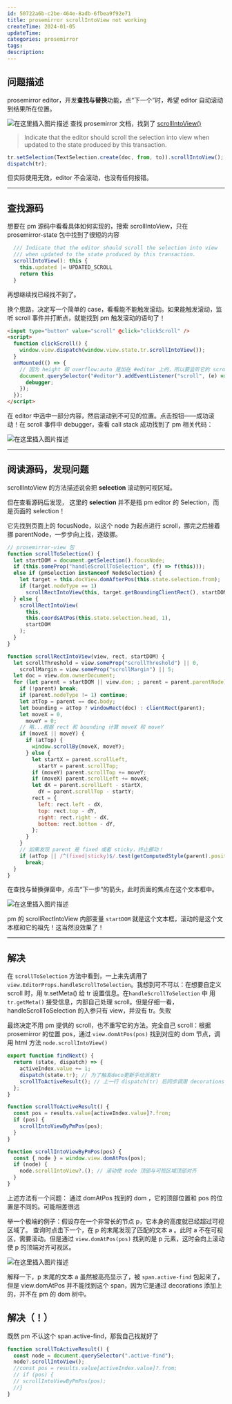 ```yaml
---
id: 50722a6b-c2be-464e-8adb-6fbea9f92e71
title: prosemirror scrollIntoView not working
createTime: 2024-01-05
updateTime:
categories: prosemirror
tags:
description:
---
```


## 问题描述

prosemirror editor，开发**查找与替换**功能，点“下一个”时，希望 editor 自动滚动到结果所在位置。

![在这里插入图片描述](../post-assets/48157a78-3a40-4780-aa7c-7dc0b5ac8217.png)
查找 prosemirror 文档，找到了 [scrollIntoView()](https://prosemirror.net/docs/ref/#state.Transaction.scrollIntoView)

> Indicate that the editor should scroll the selection into view when updated to the state produced by this transaction.

```js
tr.setSelection(TextSelection.create(doc, from, to)).scrollIntoView();
dispatch(tr);
```

但实际使用无效，editor 不会滚动，也没有任何报错。

---

## 查找源码

想要在 pm 源码中看看具体如何实现的，搜索 scrollIntoView，只在 prosemirror-state 包中找到了很短的内容

```js
  /// Indicate that the editor should scroll the selection into view
  /// when updated to the state produced by this transaction.
  scrollIntoView(): this {
    this.updated |= UPDATED_SCROLL
    return this
  }
```

再想继续找已经找不到了。

换个思路，决定写一个简单的 case，看看能不能触发滚动。如果能触发滚动，监听 scroll 事件并打断点，就能找到 pm 触发滚动的语句了！

```html
<input type="button" value="scroll" @click="clickScroll" />
<script>
  function clickScroll() {
    window.view.dispatch(window.view.state.tr.scrollIntoView());
  }
  onMounted(() => {
    // 因为 height 和 overflow:auto 是加在 #editor 上的，所以要监听它的 scroll
    document.querySelector("#editor").addEventListener("scroll", (e) => {
      debugger;
    });
  });
</script>
```

在 editor 中选中一部分内容，然后滚动到不可见的位置。点击按钮——成功滚动！在 scroll 事件中 debugger，查看 call stack 成功找到了 pm 相关代码：

![在这里插入图片描述](../post-assets/e643d8d9-77a7-4ca2-a811-81a64e6f690d.png)

---

## 阅读源码，发现问题

scrollIntoView 的方法描述说会把 **selection** 滚动到可视区域。

但在查看源码后发现， 这里的 **selection** 并不是指 pm editor 的 Selection，而是页面的 selection！

它先找到页面上的 focusNode，以这个 node 为起点进行 scroll，挪完之后接着挪 parentNode，一步步向上找，逐级挪。

```js
// prosemirror-view 包
function scrollToSelection() {
  let startDOM = document.getSelection().focusNode;
  if (this.someProp("handleScrollToSelection", (f) => f(this)));
  else if (pmSelection instanceof NodeSelection) {
    let target = this.docView.domAfterPos(this.state.selection.from);
    if (target.nodeType == 1)
      scrollRectIntoView(this, target.getBoundingClientRect(), startDOM);
  } else {
    scrollRectIntoView(
      this,
      this.coordsAtPos(this.state.selection.head, 1),
      startDOM
    );
  }
}

function scrollRectIntoView(view, rect, startDOM) {
  let scrollThreshold = view.someProp("scrollThreshold") || 0,
    scrollMargin = view.someProp("scrollMargin") || 5;
  let doc = view.dom.ownerDocument;
  for (let parent = startDOM || view.dom; ; parent = parent.parentNode) {
    if (!parent) break;
    if (parent.nodeType != 1) continue;
    let atTop = parent == doc.body;
    let bounding = atTop ? windowRect(doc) : clientRect(parent);
    let moveX = 0,
      moveY = 0;
    // 略...根据 rect 和 bounding 计算 moveX 和 moveY
    if (moveX || moveY) {
      if (atTop) {
        window.scrollBy(moveX, moveY);
      } else {
        let startX = parent.scrollLeft,
          startY = parent.scrollTop;
        if (moveY) parent.scrollTop += moveY;
        if (moveX) parent.scrollLeft += moveX;
        let dX = parent.scrollLeft - startX,
          dY = parent.scrollTop - startY;
        rect = {
          left: rect.left - dX,
          top: rect.top - dY,
          right: rect.right - dX,
          bottom: rect.bottom - dY,
        };
      }
    }
    // 如果发现 parent 是 fixed 或者 sticky，终止挪动！
    if (atTop || /^(fixed|sticky)$/.test(getComputedStyle(parent).position))
      break;
  }
}
```

在查找与替换弹窗中，点击“下一步”的箭头，此时页面的焦点在这个文本框中。

![在这里插入图片描述](../post-assets/f2e1ee2c-4c7a-44ca-94a9-9c491b597a12.png)

pm 的 scrollRectIntoView 内部变量 `startDOM` 就是这个文本框，滚动的是这个文本框和它的祖先！这当然没效果了！

---

## 解决

在 `scrollToSelection` 方法中看到，一上来先调用了 `view.EditorProps.handleScrollToSelection`。我想到可不可以：在想要自定义 scroll 时，用 tr.setMeta() 给 tr 设置信息。在`handleScrollToSelection` 中 用 `tr.getMeta()` 接受信息，内部自己处理 scroll。但是仔细一看，handleScrollToSelection 的入参只有 view，并没有 tr。失败

最终决定不用 pm 提供的 scroll，也不重写它的方法。完全自己 scroll：根据 prosemirror 的位置 pos，通过 `view.domAtPos(pos)` 找到对应的 dom 节点，调用 html 方法 `node.scrollIntoView()`

```js
export function findNext() {
  return (state, dispatch) => {
    activeIndex.value += 1;
    dispatch(state.tr); // 为了触发deco更新手动派发tr
    scrollToActiveResult(); // 上一行 dispatch(tr) 后同步调用 decorations()。所以走到本行时，results 和 activeIndex 都已经在 decorations 中算好了，是最新的，可以放心用。
  };
}

function scrollToActiveResult() {
  const pos = results.value[activeIndex.value]?.from;
  if (pos) {
    scrollIntoViewByPmPos(pos);
  }
}

function scrollIntoViewByPmPos(pos) {
  const { node } = window.view.domAtPos(pos);
  if (node) {
    node.scrollIntoView?.(); // 滚动使 node 顶部与可视区域顶部对齐
  }
}
```

上述方法有一个问题：
通过 domAtPos 找到的 dom ，它的顶部位置和 pos 的位置是不同的。可能相差很远

举一个极端的例子：假设存在一个非常长的节点 p，它本身的高度就已经超过可视区域了。
查询时点击下一个，在 p 的末尾发现了匹配的文本 a 。此时 a 不在可视区，需要滚动。但是通过 `view.domAtPos(pos)` 找到的是 p 元素，这时会向上滚动使 p 的顶端对齐可视区。

![在这里插入图片描述](../post-assets/5a8728c1-97b6-4e08-bdc8-163ef6e2118a.png)

解释一下，p 末尾的文本 a 虽然被高亮显示了，被 `span.active-find` 包起来了，但是 view.domAtPos 并不能找到这个 span，因为它是通过 decorations 添加上的，并不在 pm 的 dom 树中。

## 解决（！）

既然 pm 不认这个 span.active-find，那我自己找就好了

```js
function scrollToActiveResult() {
  const node = document.querySelector(".active-find");
  node?.scrollIntoView();
  //const pos = results.value[activeIndex.value]?.from;
  // if (pos) {
  // scrollIntoViewByPmPos(pos);
  //}
}
```
